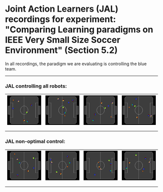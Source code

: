 # Joint Action Learners (JAL) recordings for experiment: "Comparing Learning paradigms on IEEE Very Small Size Soccer Environment" (Section 5.2)

In all recordings, the paradigm we are evaluating is controlling the blue team.

---
### JAL controlling all robots:
|![](2.webp)|![](4.webp)|![](5.webp)| ![](7.webp)|
|:--:|:--:|:--:|:--:|

----

### JAL non-optimal control:
|![](0.webp)|![](1.webp)|![](3.webp)| ![](8.webp)|
|:--:|:--:|:--:|:--:|

---









